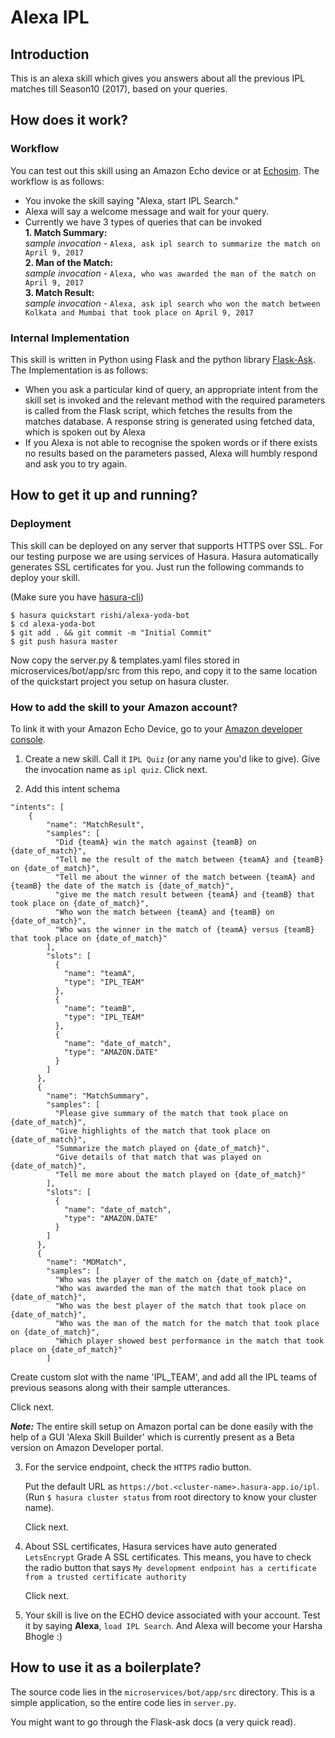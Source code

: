 # Alexa IPL

## Introduction

This is an alexa skill which gives you answers about all the previous IPL matches till Season10 (2017), based on your queries.

## How does it work?

### Workflow
You can test out this skill using an Amazon Echo device or at [Echosim](https://echosim.io). The workflow is as follows:
- You invoke the skill saying "Alexa, start IPL Search."
- Alexa will say a welcome message and wait for your query.
- Currently we have 3 types of queries that can be invoked  
    **1. Match Summary:**  
    		*sample invocation* - `Alexa, ask ipl search to summarize the match on April 9, 2017`  
    **2. Man of the Match:**  
    		*sample invocation* - `Alexa, who was awarded the man of the match on April 9, 2017`  
    **3. Match Result:**  
    		*sample invocation* - `Alexa, ask ipl search who won the match between Kolkata and Mumbai that took place on April 9, 2017`

### Internal Implementation

This skill is written in Python using Flask and the python library [Flask-Ask](https://github.com/johnwheeler/flask-ask). The Implementation is as follows:
- When you ask a particular kind of query, an appropriate intent from the skill set is invoked and the relevant method with the required parameters is called from the Flask script, which fetches the results from the matches database.
A response string is generated using fetched data, which is spoken out by Alexa  
- If you Alexa is not able to recognise the spoken words or if there exists no results based on the parameters passed, Alexa will humbly respond and ask you to try again.


## How to get it up and running?
### Deployment
This skill can be deployed on any server that supports HTTPS over SSL. 
For our testing purpose we are using services of Hasura. Hasura automatically generates SSL certificates for you.
Just run the following commands to deploy your skill.

(Make sure you have [hasura-cli](https://docs.hasura.io/0.15/manual/install-hasura-cli.html))

```
$ hasura quickstart rishi/alexa-yoda-bot
$ cd alexa-yoda-bot
$ git add . && git commit -m "Initial Commit"
$ git push hasura master
```
Now copy the server.py & templates.yaml files stored in microservices/bot/app/src from this repo, and copy it to the same location of the quickstart project you setup on hasura cluster.

### How to add the skill to your Amazon account?

To link it with your Amazon Echo Device, go to your [Amazon developer console](https://developer.amazon.com/edw/home.html#/skills).

1. Create a new skill. Call it `IPL Quiz` (or any name you'd like to give). Give the invocation name as `ipl quiz`. Click next.  

2. Add this intent schema
```
"intents": [
	{
        "name": "MatchResult",
        "samples": [
          "Did {teamA} win the match against {teamB} on {date_of_match}",
          "Tell me the result of the match between {teamA} and {teamB} on {date_of_match}",
          "Tell me about the winner of the match between {teamA} and {teamB} the date of the match is {date_of_match}",
          "give me the match result between {teamA} and {teamB} that took place on {date_of_match}",
          "Who won the match between {teamA} and {teamB} on {date_of_match}",
          "Who was the winner in the match of {teamA} versus {teamB} that took place on {date_of_match}"
        ],
        "slots": [
          {
            "name": "teamA",
            "type": "IPL_TEAM"
          },
          {
            "name": "teamB",
            "type": "IPL_TEAM"
          },
          {
            "name": "date_of_match",
            "type": "AMAZON.DATE"
          }
        ]
      },
      {
        "name": "MatchSummary",
        "samples": [
          "Please give summary of the match that took place on {date_of_match}",
          "Give highlights of the match that took place on {date_of_match}",
          "Summarize the match played on {date_of_match}",
          "Give details of that match that was played on {date_of_match}",
          "Tell me more about the match played on {date_of_match}"
        ],
        "slots": [
          {
            "name": "date_of_match",
            "type": "AMAZON.DATE"
          }
        ]
      },
      {
        "name": "MOMatch",
        "samples": [
          "Who was the player of the match on {date_of_match}",
          "Who was awarded the man of the match that took place on {date_of_match}",
          "Who was the best player of the match that took place on {date_of_match}",
          "Who was the man of the match for the match that took place on {date_of_match}",
          "Which player showed best performance in the match that took place on {date_of_match}"
        ]
```

Create custom slot with the name 'IPL_TEAM', and add all the IPL teams of previous seasons along with their sample utterances.  

   Click next.  

**_Note:_** The entire skill setup on Amazon portal can be done easily with the help of a GUI 'Alexa Skill Builder' which is currently present as a Beta version on Amazon Developer portal.

3. For the service endpoint, check the `HTTPS` radio button.

	Put the default URL as `https://bot.<cluster-name>.hasura-app.io/ipl`. (Run `$ hasura cluster status` from root directory to know your cluster name).

	Click next.

4. About SSL certificates, Hasura services have auto generated `LetsEncrypt` Grade A SSL certificates. This means, you have to check the radio button that says `My development endpoint has a certificate from a trusted certificate authority`

	Click next.

5. Your skill is live on the ECHO device associated with your account. Test it by saying **Alexa**, `load IPL Search`. And Alexa will become your Harsha Bhogle :)

## How to use it as a boilerplate?

The source code lies in the `microservices/bot/app/src` directory. This is a simple application, so the entire code lies in `server.py`.

You might want to go through the Flask-ask docs (a very quick read).

